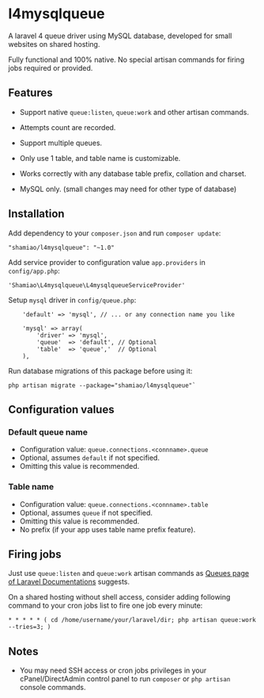 l4mysqlqueue
============

A laravel 4 queue driver using MySQL database, developed for small websites on shared hosting. 

Fully functional and 100% native. No special artisan commands for firing jobs required or provided. 

Features
------------

 - Support native `queue:listen`, `queue:work` and other artisan commands. 
 - Attempts count are recorded. 
 - Support multiple queues. 

 - Only use 1 table, and table name is customizable.
 - Works correctly with any database table prefix, collation and charset. 
 - MySQL only. (small changes may need for other type of database) 

Installation
------------

Add dependency to your `composer.json` and run `composer update`: 

```
"shamiao/l4mysqlqueue": "~1.0"
```

Add service provider to configuration value `app.providers` in `config/app.php`: 

```
'Shamiao\L4mysqlqueue\L4mysqlqueueServiceProvider'
```

Setup `mysql` driver in `config/queue.php`:

```
    'default' => 'mysql', // ... or any connection name you like

    'mysql' => array(
        'driver' => 'mysql',
        'queue'  => 'default', // Optional
        'table'  => 'queue','  // Optional
    ),
```

Run database migrations of this package before using it: 

```
php artisan migrate --package="shamiao/l4mysqlqueue"`
```   


Configuration values
------------

### Default queue name

 - Configuration value: `queue.connections.<connname>.queue`
 - Optional, assumes `default` if not specified. 
 - Omitting this value is recommended. 

### Table name

 - Configuration value: `queue.connections.<connname>.table`
 - Optional, assumes `queue` if not specified.
 - Omitting this value is recommended. 
 - No prefix (if your app uses table name prefix feature). 

Firing jobs
------------

Just use `queue:listen` and `queue:work` artisan commands as [Queues page of Laravel Documentations](http://laravel.com/docs/queues) suggests. 

On a shared hosting without shell access, consider adding following command to your cron jobs list to fire one job every minute: 

```
* * * * * ( cd /home/username/your/laravel/dir; php artisan queue:work --tries=3; )
```

Notes
------------

 - You may need SSH access or cron jobs privileges in your cPanel/DirectAdmin control panel to run `composer` or `php artisan` console commands. 
